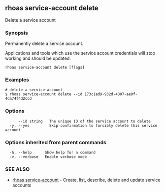 ## rhoas service-account delete

Delete a service account

### Synopsis

Permanently delete a service account.

Applications and tools which use the service account 
credentials will stop working and should be updated.


```
rhoas service-account delete [flags]
```

### Examples

```
# delete a service account
$ rhoas service-account delete --id 173c1ad9-932d-4007-ae0f-4da74f4d2ccd

```

### Options

```
      --id string   The unique ID of the service account to delete
  -y, --yes         Skip confirmation to forcibly delete this service account
```

### Options inherited from parent commands

```
  -h, --help      Show help for a command
  -v, --verbose   Enable verbose mode
```

### SEE ALSO

* [rhoas service-account](rhoas_service-account.md)	 - Create, list, describe, delete and update service accounts

